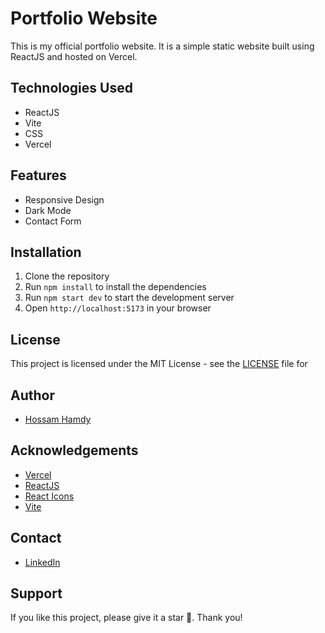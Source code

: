 # Portfolio Website

This is my official portfolio website. It is a simple static website built using ReactJS and hosted on Vercel.

## Technologies Used

- ReactJS
- Vite
- CSS
- Vercel

## Features

- Responsive Design
- Dark Mode
- Contact Form

## Installation

1. Clone the repository
2. Run `npm install` to install the dependencies
3. Run `npm start dev` to start the development server
4. Open `http://localhost:5173` in your browser

## License

This project is licensed under the MIT License - see the [LICENSE](LICENSE) file for

## Author

- [Hossam Hamdy](https://dev-hossam.vercel.app)

## Acknowledgements

- [Vercel](https://vercel.com)
- [ReactJS](https://reactjs.org)
- [React Icons](https://react-icons.github.io/react-icons/)
- [Vite](https://vitejs.dev)

## Contact

- [LinkedIn](https://www.linkedin.com/in/hossam7amdy/)

## Support

If you like this project, please give it a star 🌟. Thank you!
